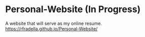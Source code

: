 # Personal-Website (In Progress)
A website that will serve as my online resume.
 https://rfradella.github.io/Personal-Website/
